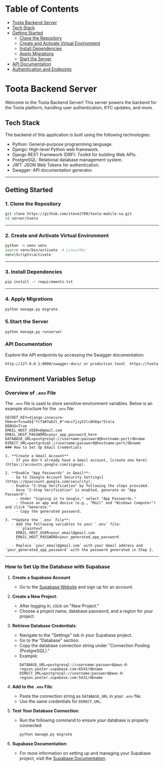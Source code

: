 # Table of Contents

- [Toota Backend Server](#toota-backend-server)
- [Tech Stack](#tech-stack)
- [Getting Started](#getting-started)
  - [Clone the Repository](#1-clone-the-repository)
  - [Create and Activate Virtual Environment](#2-create-and-activate-virtual-environment)
  - [Install Dependencies](#3-install-dependencies)
  - [Apply Migrations](#4-apply-migrations)
  - [Start the Server](#5-start-the-server)
- [API Documentation](#api-documentation)
- [Authentication and Endpoints](#authentication-and-endpoints)

# Toota Backend Server

Welcome to the Toota Backend Server! This server powers the backend for the Toota platform, handling user authentication, KYC updates, and more.

## Tech Stack

The backend of this application is built using the following technologies:

- Python: General-purpose programming language.
- Django: High-level Python web framework.
- Django REST Framework (DRF): Toolkit for building Web APIs.
- PostgreSQL: Relational database management system.
- JWT: JSON Web Tokens for authentication.
- Swagger: API documentation generator.

---

## Getting Started

### 1. Clone the Repository

```bash
git clone https://github.com/steve2700/toota-mobile-sa.git
cd server/toota
```
---

### 2. Create and Activate Virtual Environment

```bash
python -m venv venv
source venv/bin/activate  # Linux/Mac
venv\Scripts\activate
```
---

### 3. Install Dependencies

```bash
pip install -r requirements.txt
```
---

### 4. Apply Migrations
```bash
python manage.py migrate
```
### 5.Start the Server
```bash
python manage.py runserver
```

### API Documentation
Explore the API endpoints by accessing the Swagger documentation:
```bash
http://127.0.0.1:8000/swagger-docs/ or production level  https://toota-mobile-sa.onrender.com/swagger/
```
## Environment Variables Setup

### Overview of `.env` File

The `.env` file is used to store sensitive environment variables. Below is an example structure for the `.env` file:

```plaintext
SECRET_KEY=django-insecure-hbmce+fcnw4$$^fcf$#7wb3l_#^+mcx7jzy51lc8h8q=*5)a)a
DEBUG=True
EMAIL_HOST_USER=@gmail.com
EMAIL_HOST_PASSWORD=your_app_password_here
DATABASE_URL=postgresql://username:password@hostname:port/dbname
DIRECT_URL=postgresql://username:password@hostname:port/dbname
### How to Set Up Email Credentials

1. **Create a Gmail Account**  
   - If you don't already have a Gmail account, [create one here](https://accounts.google.com/signup).

2. **Enable "App Passwords" in Gmail**:  
   - Go to [Google Account Security Settings](https://myaccount.google.com/security).  
   - Enable "2-Step Verification" by following the steps provided.  
   - Once "2-Step Verification" is enabled, generate an "App Password":  
     - Under "Signing in to Google," select "App Passwords."  
     - Choose an app and device (e.g., "Mail" and "Windows Computer") and click "Generate."  
     - Copy the generated password.

3. **Update the `.env` File**:  
   - Add the following variables to your `.env` file:
     ```plaintext
     EMAIL_HOST_USER=your_email@gmail.com
     EMAIL_HOST_PASSWORD=your_generated_app_password
     ```
   - Replace `your_email@gmail.com` with your Gmail address and `your_generated_app_password` with the password generated in Step 2.
```
--- 

### How to Set Up the Database with Supabase

1. **Create a Supabase Account**  
   - Go to the [Supabase Website](https://supabase.com) and sign up for an account.

2. **Create a New Project**:  
   - After logging in, click on "New Project."
   - Choose a project name, database password, and a region for your project.

3. **Retrieve Database Credentials**:  
   - Navigate to the "Settings" tab in your Supabase project.
   - Go to the "Database" section.
   - Copy the database connection string under "Connection Pooling (PostgreSQL)."  
   - Example:
     ```plaintext
     DATABASE_URL=postgresql://username:password@aws-0-region.pooler.supabase.com:6543/dbname
     DIRECT_URL=postgresql://username:password@aws-0-region.pooler.supabase.com:5432/dbname
     ```

4. **Add to the `.env` File**:  
   - Paste the connection string as `DATABASE_URL` in your `.env` file.
   - Use the same credentials for `DIRECT_URL`.

5. **Test Your Database Connection**:  
   - Run the following command to ensure your database is properly connected:
     ```bash
     python manage.py migrate
     ```

6. **Supabase Documentation**:  
   - For more information on setting up and managing your Supabase project, visit the [Supabase Documentation](https://supabase.com/docs).




